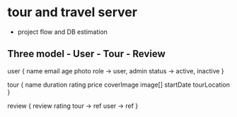 # tour and travel server

- project flow and DB estimation
## Three model - User - Tour - Review
user {
    name
    email
    age
    photo
    role -> user, admin
    status -> active, inactive
}

tour {
    name
    duration
    rating
    price
    coverImage
    image[]
    startDate
    tourLocation
}

review {
    review
    rating
    tour -> ref
    user -> ref
}